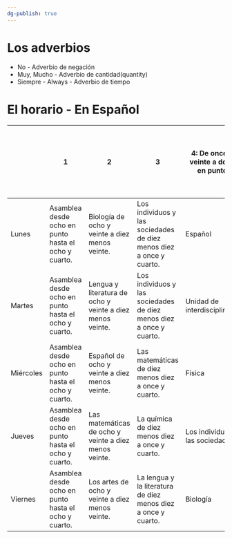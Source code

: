 ```yaml
---
dg-publish: true
---
```

# Los adverbios
- No - Adverbio de negación
- Muy, Mucho - Adverbio de cantidad(quantity)
- Siempre - Always - Adverbio de tiempo


# El horario - En Español

|           | 1                                                    | 2                                                         | 3                                                                    | 4: De once y veinte a doce en punto | 5: De doce en punto a una menos veinte de la tarde. | 6: De una menos veinte a un y media de la tarde | 7: De una y media a dos y diez de la tarde. | 8: De dos y veinte a tres menos cinco de la tarde  |
|-----------|------------------------------------------------------|-----------------------------------------------------------|----------------------------------------------------------------------|-------------------------------------|-----------------------------------------------------|-------------------------------------------------|---------------------------------------------|----------------------------------------------------|
| Lunes     | Asamblea desde ocho en punto hasta el ocho y cuarto. | Biología de ocho y veinte a diez menos veinte.            | Los individuos y las sociedades de diez menos diez a once y cuarto.  | Español                             | Física                                              | Comida                                          | Química                                     | Matemáticas                                        |
| Martes    | Asamblea desde ocho en punto hasta el ocho y cuarto. | Lengua y literatura de ocho y veinte a diez menos veinte. | Los individuos y las sociedades de diez menos diez a once y cuarto.  | Unidad de interdisciplinario        | Unidad de interdisciplinario                        | Comida                                          | Los artes                                   | Los artes                                          |
| Miércoles | Asamblea desde ocho en punto hasta el ocho y cuarto. | Español de ocho y veinte a diez menos veinte.             | Las matemáticas de diez menos diez a once y cuarto.                  | Física                              | Física                                              | Comida                                          | El proyecto personal                        | La lengua y la literatura                          |
| Jueves    | Asamblea desde ocho en punto hasta el ocho y cuarto. | Las matemáticas de ocho y veinte a diez menos veinte.     | La química de diez menos diez a once y cuarto.                       | Los individuos y las sociedades     | Biblioteca                                          | Comida                                          | La unidad interdisciplinaria                | Juego Libre                                        |
| Viernes   | Asamblea desde ocho en punto hasta el ocho y cuarto. | Los artes de ocho y veinte a diez menos veinte.           | La lengua y la literatura de diez menos diez a once y cuarto.        | Biología                            | Español                                             | Comida                                          | Club                                        | Club                                               |

